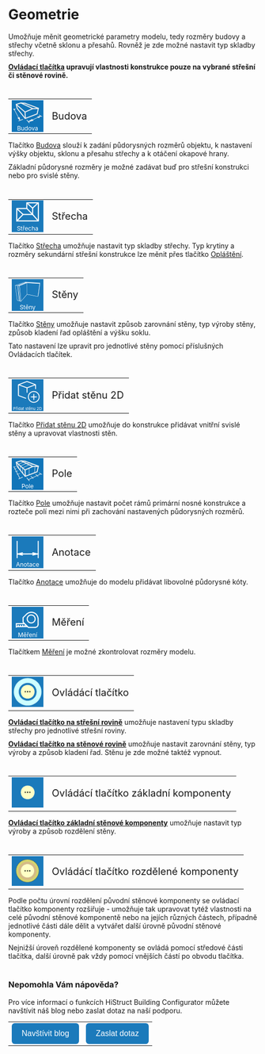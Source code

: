 # Geometrie
Umožňuje měnit geometrické parametry modelu, tedy rozměry budovy a střechy včetně sklonu a přesahů. Rovněž je zde možné nastavit typ skladby střechy.

<b><u>Ovládací tlačítka</u> upravují vlastnosti konstrukce pouze na vybrané střešní či stěnové rovině.</b>

#
<style>
h2{
  border-bottom: none;
  margin-top: 10px;
  margin-bottom: 0px;
}
p{
  border-bottom: none;
  margin-top: 10px;
  margin-bottom: 10px;
}
</style>
<table>
  <tr>
    <td>
      <div style="position: relative; width: 64px; height: 64px;">
        <img src="img/Sheated_Building_Page_Building.png" alt="Sheated_Building_Page_Building.png" width="64" height="64">
      <div style="position: absolute; bottom: 0; width: 100%; background: none; color: white; font-size: 12px; text-align: center;">
      Budova
      </div>
      </div>
    </td>
    <td style="vertical-align: middle; font-size: 20px;">
      Budova
    </td>
  </tr>
</table>

Tlačítko <u>Budova</u> slouží k zadání půdorysných rozměrů objektu, k nastavení výšky objektu, sklonu a přesahu střechy a k otáčení okapové hrany. 

Základní půdorysné rozměry je možné zadávat buď pro střešní konstrukci nebo pro svislé stěny.

#
<table>
  <tr>
    <td>
      <div style="position: relative; width: 64px; height: 64px;">
        <img src="img/RoofSketchIcon64x64.png" alt="RoofSketchIcon64x64.png" width="64" height="64">
      <div style="position: absolute; bottom: 0; width: 100%; background: none; color: white; font-size: 12px; text-align: center;">
      Střecha
      </div>
      </div>
    </td>
    <td style="vertical-align: middle; font-size: 20px;">
      Střecha
    </td>
  </tr>
</table>

Tlačítko <u>Střecha</u> umožňuje nastavit typ skladby střechy. Typ krytiny a rozměry sekundární střešní konstrukce lze měnit přes tlačítko <u>Opláštění</u>.

#
<table>
  <tr>
    <td>
      <div style="position: relative; width: 64px; height: 64px;">
        <img src="img/WallIcon64x64.png" alt="WallIcon64x64.png" width="64" height="64">
      <div style="position: absolute; bottom: 0; width: 100%; background: none; color: white; font-size: 12px; text-align: center;">
      Stěny
      </div>
      </div>
    </td>
    <td style="vertical-align: middle; font-size: 20px;">
      Stěny
    </td>
  </tr>
</table>

Tlačítko <u>Stěny</u> umožňuje nastavit způsob zarovnání stěny, typ výroby stěny, způsob kladení řad opláštění a výšku soklu.

Tato nastavení lze upravit pro jednotlivé stěny pomocí příslušných Ovládacích tlačítek.

#
<table>
  <tr>
    <td>
      <div style="position: relative; width: 64px; height: 64px;">
        <img src="img/MainInsert64x64.png" alt="MainInsert64x64.png" width="64" height="64">
      <div style="position: absolute; bottom: 0; width: 100%; background: none; color: white; font-size: 8px; text-align: center;">
      Přidat stěnu 2D
      </div>
      </div>
    </td>
    <td style="vertical-align: middle; font-size: 20px;">
      Přidat stěnu 2D
    </td>
  </tr>
</table>

Tlačítko <u>Přidat stěnu 2D</u> umožňuje do konstrukce přidávat vnitřní svislé stěny a upravovat vlastnosti stěn.

#
<table>
  <tr>
    <td>
      <div style="position: relative; width: 64px; height: 64px;">
        <img src="img/Sheated_Building_Page_Bays.png" alt="Sheated_building_Page_Bays.png" width="64" height="64">
      <div style="position: absolute; bottom: 0; width: 100%; background: none; color: white; font-size: 12px; text-align: center;">
      Pole
      </div>
      </div>
    </td>
    <td style="vertical-align: middle; font-size: 20px;">
      Pole
    </td>
  </tr>
</table>

Tlačítko <u>Pole</u> umožňuje nastavit počet rámů primární nosné konstrukce a rozteče polí mezi nimi při zachování nastavených půdorysných rozměrů.

#
<table>
  <tr>
    <td>
      <div style="position: relative; width: 64px; height: 64px;">
        <img src="img/DimensionLinearIcon64x64.png" alt="DimensionLinearIcon64x64.png" width="64" height="64">
      <div style="position: absolute; bottom: 0; width: 100%; background: none; color: white; font-size: 12px; text-align: center;">
      Anotace
      </div>
      </div>
    </td>
    <td style="vertical-align: middle; font-size: 20px;">
      Anotace
    </td>
  </tr>
</table>

Tlačítko <u>Anotace</u> umožňuje do modelu přidávat libovolné půdorysné kóty.

#
<table>
  <tr>
    <td>
      <div style="position: relative; width: 64px; height: 64px;">
        <img src="img/TapeMeasureIcon64x64.png" alt="TapeMeasureIcon64x64.png" width="64" height="64">
      <div style="position: absolute; bottom: 0; width: 100%; background: none; color: white; font-size: 12px; text-align: center;">
      Měření
      </div>
      </div>
    </td>
    <td style="vertical-align: middle; font-size: 20px;">
      Měření
    </td>
  </tr>
</table>

Tlačítkem <u>Měření</u> je možné zkontrolovat rozměry modelu.

#
<table>
  <tr>
    <td><img src="img/ControlButton.png" alt="ControlButton.png" width="64"></td>
    <td style="vertical-align: middle; font-size: 20px;">Ovládácí tlačítko</td>
  </tr> 
</table>

<b><u>Ovládací tlačítko na střešní rovině</u></b> umožňuje nastavení typu skladby střechy pro jednotlivé střešní roviny.

<b><u>Ovládací tlačítko na stěnové rovině</u></b> umožňuje nastavit zarovnání stěny, typ výroby a způsob kladení řad. Stěnu je zde možné taktéž vypnout.

#
<table>
  <tr>
    <td><img src="img/ControlButtonComponent.png" alt="ControlButtonComponent.png" width="64"></td>
    <td style="vertical-align: middle; font-size: 20px;">Ovládácí tlačítko základní komponenty</td>
  </tr> 
</table>

<b><u>Ovládací tlačítko základní stěnové komponenty</u></b> umožňuje nastavit typ výroby a způsob rozdělení stěny.

#
<table>
  <tr>
    <td><img src="img/ControlButtonComponentPart.png" alt="ControlButtonComponentPart.png" width="64"></td>
    <td style="vertical-align: middle; font-size: 20px;">Ovládácí tlačítko rozdělené komponenty</td>
  </tr> 
</table>

Podle počtu úrovní rozdělení původní stěnové komponenty se ovládací tlačítko komponenty rozšiřuje - umožňuje tak upravovat tytéž vlastnosti na celé původní stěnové komponentě nebo na jejích různých částech, případně jednotlivé části dále dělit a vytvářet další úrovně původní stěnové komponenty.

Nejnižší úroveň rozdělené komponenty se ovládá pomocí středové části tlačítka, další úrovně pak vždy pomocí vnějších částí po obvodu tlačítka. 

#
<style>
    .btn {
      margin-top: 0px;
      padding: 12px 20px;
      background-color: rgb(27,122,187);
      color: white;
      border: none;
      border-radius: 6px;
      cursor: pointer;
      font-size: 16px;
    }
    .btn:hover {
      background-color: rgb(20,90,140);
</style>

### Nepomohla Vám nápověda?
Pro více informací o funkcích HiStruct Building Configurator můžete navštívit náš blog nebo zaslat dotaz na naší podporu.
<table>
  <tr>
    <td>
      <a href="https://docs.histruct.com/cs/"> 
        <button class="btn">
        Navštívit blog
        </button>
      </a>
    </td>
    <td>
      <a href="mailto:support@histruct.com?subject=Dotaz na Support HiStruct">
         <button class="btn">
         Zaslat dotaz
         </button>
      </a>
    </td>
  </tr>
</table>